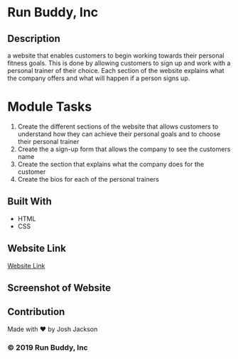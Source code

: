 # Run Buddy, Inc

## Description
a website that enables customers to begin working towards their personal fitness goals. This is done by allowing customers to sign up and work with a
personal trainer of their choice. Each section of the website explains what the company offers and what will happen if a person signs up.

# Module Tasks
1. Create the different sections of the website that allows customers to understand how they can achieve their personal goals and to choose their personal trainer
2. Create the a sign-up form that allows the company to see the customers name
3. Create the section that explains what the company does for the customer
4. Create the bios for each of the personal trainers

## Built With
* HTML
* CSS

## Website Link
<a href="https://joker282855.github.io/run-buddy/">Website Link</a>

## Screenshot of Website
<imng src="./assets/images/2021-10-06(2).png" alt="Picture Of Website" />

## Contribution
Made with ❤️ by Josh Jackson

### © 2019 Run Buddy, Inc
